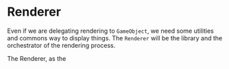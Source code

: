 # Renderer

Even if we are delegating rendering to `GameObject`, we need some utilities and commons way to display things. The `Renderer` will be the library and the orchestrator of the rendering process.

The Renderer, as the 

